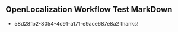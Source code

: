 ## OpenLocalization Workflow Test MarkDown
* 58d28fb2-8054-4c91-a171-e9ace687e8a2 
thanks!<!--HONumber=Mar16_HO2-->
